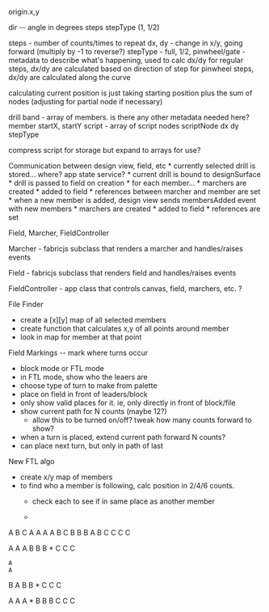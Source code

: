 origin.x,y

dir -- angle in degrees
steps
stepType (1, 1/2)


steps - number of counts/times to repeat
dx, dy - change in x/y, going forward (multiply by -1 to reverse?)
stepType - full, 1/2, pinwheel/gate - metadata to describe what's happening, used to calc dx/dy
for regular steps, dx/dy are calculated based on direction of step
for pinwheel steps, dx/dy are calculated along the curve

calculating current position is just taking starting position plus the sum of nodes (adjusting for partial node if necessary)

drill
    band - array of members. is there any other metadata needed here?
        member
            startX, startY
            script - array of script nodes
                scriptNode
                    dx
                    dy
                    stepType

compress script for storage but expand to arrays for use?
            
Communication between design view, field, etc
    * currently selected drill is stored... where? app state service?
    * current drill is bound to designSurface
    * drill is passed to field on creation
        * for each member...
            * marchers are created
            * added to field
            * references between marcher and member are set
    * when a new member is added, design view sends membersAdded event with new members
        * marchers are created
        * added to field
        * references are set

Field, Marcher, FieldController

Marcher - fabricjs subclass that renders a marcher and handles/raises events

Field - fabricjs subclass that renders field and handles/raises events

FieldController - app class that controls canvas, field, marchers, etc. ?

File Finder
* create a [x][y] map of all selected members
* create function that calculates x,y of all points around member
* look in map for member at that point

Field Markings -- mark where turns occur
* block mode or FTL mode
* in FTL mode, show who the leaers are
* choose type of turn to make from palette
* place on field in front of leaders/block
* only show valid places for it. ie, only directly in front of block/file
* show current path for N counts (maybe 12?)
    * allow this to be turned on/off? tweak how many counts forward to show?
* when a turn is placed, extend current path forward N counts?
* can place next turn, but only in path of last

New FTL algo
* create x/y map of members
* to find who a member is following, calc position in 2/4/6 counts. 
    * check each to see if in same place as another member


  *

A B C       A   A   A
A B C       B   B   B
A B C       C   C   C


  A
  A A
B B B  * 
C C C

    A
    A
  B A
  B B  * 
C C C

A A A  *
  B B
  B C
    C
    C